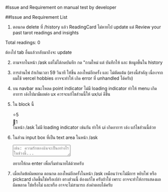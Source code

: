 #Issue and Requirement on manual test by developer

##Issue and Requirement List

1. ตอนกด delete ที่ /history แล้ว ReadingCard ไม่หายไป update แต่ Review your past tarot readings and insights

Total readings: 0

ต้องไป tab อื่นแล้วกลับมาถึงจะ update

2. ถามจากในหน้า /ask แต่ไม่ได้กดบันทึก กด "ถามใหม่ แต่ บันทึกให้ และ ข้อมูลขึ้นใน history

3. การอ่านไพ่ ถ้าเกินเวลา 59 วินาที ให้ขึ้น ลองใหม่อีกครั้ง และ ไม่ตัดแต้ม (ตรงนี้สำคัญ เนื่องจากผมใช้ vercel hobbies อาจจะทำให้ เกิด error ที่ unhandled ได้ครับ)

4. บน navbar ขณะโหลด point indicator ไม่มี loading indicator ทำให้ menu เกิดอาการ เด้งไปมามีผลต่อ ux ควรจะแก้ไขส่วนนี้ให้ ux/ui ดีขึ้น

5. ใน block นี้ <div class="flex items-center justify-center space-x-4 mb-8" style="opacity: 1; transform: none;"><div class="flex items-center space-x-2 bg-base-100/80 backdrop-blur-sm rounded-full px-6 py-3 shadow-xl border border-primary/20 hover:shadow-2xl transition-all duration-300"><span class="text-warning text-xl">⭐</span><span class="font-semibold text-base-content">5</span></div><div class="flex items-center space-x-2 bg-base-100/80 backdrop-blur-sm rounded-full px-6 py-3 shadow-xl border border-secondary/20 hover:shadow-2xl transition-all duration-300"><span class="text-secondary text-xl">🎁</span><span class="font-semibold text-base-content">1</span></div></div>
   ในหน้า /ask ไม่มี loading indicator เช่นกัน ทำให้ ui เกิดอาการ เด้ง แก้ไขส่วนนี้ด้วย

6. ในส่วน input box ที่เป็น text area ในหน้า /ask
   <textarea placeholder="เช่น: ความรักของฉันจะเป็นอย่างไรในช่วงนี้..." class="textarea w-full h-32 text-lg resize-none bg-transparent border-0 focus:outline-none focus:ring-0 placeholder-neutral-content/60" maxlength="180"></textarea>
   อยากให้กด enter เพื่อเริ่มทำนายได้ด้วยครับ

7. เมื่อเกิดข้อผิดพลาด ตอนกด ลองใหม่อีกครั้งในหน้า /ask เหมือนว่าจะไม่มีการ หยิบไพ่ หรือ pickcard เกิดขึ้นใช่หรือเปล่า ตรงส่วนนี้ ต้องแก้ไข ครับถ้าใช่ เพราะ อาจจะทำให้การแสดงผลผิดพลาด ใช่หรือไม่ และหรือ อาจจะไม่สามารถ ส่งคำตอบได้ครับ
